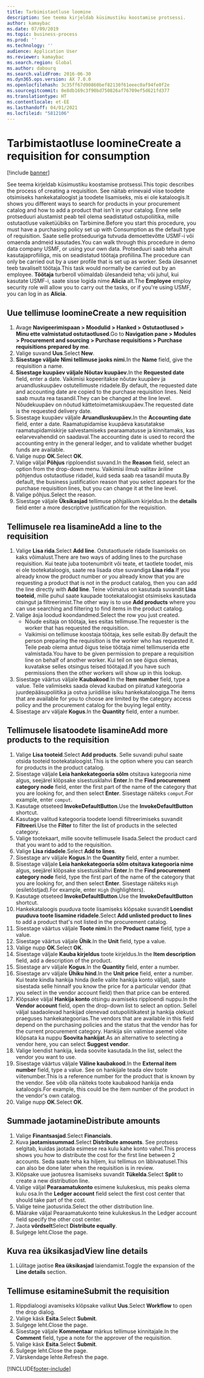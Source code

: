 ```yaml
---
title: Tarbimistaotluse loomine
description: See teema kirjeldab küsimustiku koostamise protsessi.
author: kamaybac
ms.date: 07/09/2019
ms.topic: business-process
ms.prod: ''
ms.technology: ''
audience: Application User
ms.reviewer: kamaybac
ms.search.region: Global
ms.author: dabourq
ms.search.validFrom: 2016-06-30
ms.dyn365.ops.version: AX 7.0.0
ms.openlocfilehash: 3c35ff67d90860bef82130f61eeec0af94fe0f2e
ms.sourcegitcommit: 0e8db169c3f90bd750826af76709ef5d621fd377
ms.translationtype: HT
ms.contentlocale: et-EE
ms.lasthandoff: 04/01/2021
ms.locfileid: "5812106"
---
```

# <a name="create-a-requisition-for-consumption"></a><span data-ttu-id="e29fd-103">Tarbimistaotluse loomine</span><span class="sxs-lookup"><span data-stu-id="e29fd-103">Create a requisition for consumption</span></span>

[!include [banner](../../includes/banner.md)]

<span data-ttu-id="e29fd-104">See teema kirjeldab küsimustiku koostamise protsessi.</span><span class="sxs-lookup"><span data-stu-id="e29fd-104">This topic describes the process of creating a requisition.</span></span> <span data-ttu-id="e29fd-105">See näitab erinevaid viise toodete otsimiseks hankekataloogist ja toodete lisamiseks, mis ei ole kataloogis.</span><span class="sxs-lookup"><span data-stu-id="e29fd-105">It shows you different ways to search for products in your procurement catalog and how to add a product that isn't in your catalog.</span></span> <span data-ttu-id="e29fd-106">Enne selle protseduuri alustamist peab teil olema seadistatud ostupoliitika, mille ostutaotluse vaiketüübiks on Tarbimine.</span><span class="sxs-lookup"><span data-stu-id="e29fd-106">Before you start this procedure, you must have a purchasing policy set up with Consumption as the default type of requisition.</span></span> <span data-ttu-id="e29fd-107">Saate selle protseduuriga tutvuda demoettevõtte USMF-i või omaenda andmeid kasutades.</span><span class="sxs-lookup"><span data-stu-id="e29fd-107">You can walk through this procedure in demo data company USMF, or using your own data.</span></span> <span data-ttu-id="e29fd-108">Protseduuri saab teha ainult kasutajaprofiiliga, mis on seadistatud töötaja profiilina.</span><span class="sxs-lookup"><span data-stu-id="e29fd-108">The procedure can only be carried out by a user profile that is set up as worker.</span></span> <span data-ttu-id="e29fd-109">Seda ülesannet teeb tavaliselt töötaja.</span><span class="sxs-lookup"><span data-stu-id="e29fd-109">This task would normally be carried out by an employee.</span></span> <span data-ttu-id="e29fd-110">**Töötaja** turberoll võimaldab ülesandeid teha; või juhul, kui kasutate USMF-i, saate sisse logida nime **Alicia** alt.</span><span class="sxs-lookup"><span data-stu-id="e29fd-110">The **Employee** employ security role will allow you to carry out the tasks, or if you're using USMF, you can log in as **Alicia**.</span></span>


## <a name="create-a-new-requisition"></a><span data-ttu-id="e29fd-111">Uue tellimuse loomine</span><span class="sxs-lookup"><span data-stu-id="e29fd-111">Create a new requisition</span></span>
1. <span data-ttu-id="e29fd-112">Avage **Navigeerimispaan > Moodulid > Hanked > Ostutaotlused > Minu ette valmistatud ostutaotlused**.</span><span class="sxs-lookup"><span data-stu-id="e29fd-112">Go to **Navigation pane > Modules > Procurement and sourcing > Purchase requisitions > Purchase requisitions prepared by me**.</span></span>
2. <span data-ttu-id="e29fd-113">Valige suvand **Uus**.</span><span class="sxs-lookup"><span data-stu-id="e29fd-113">Select **New**.</span></span>
3. <span data-ttu-id="e29fd-114">**Sisestage väljale Nimi tellimuse jaoks nimi.**</span><span class="sxs-lookup"><span data-stu-id="e29fd-114">In the **Name** field, give the requisition a name.</span></span>
4. <span data-ttu-id="e29fd-115">**Sisestage kuupäev väljale Nõutav kuupäev.**</span><span class="sxs-lookup"><span data-stu-id="e29fd-115">In the **Requested date** field, enter a date.</span></span> <span data-ttu-id="e29fd-116">Vaikimisi kopeeritakse nõutav kuupäev ja aruandluskuupäev ostutellimuste ridadele.</span><span class="sxs-lookup"><span data-stu-id="e29fd-116">By default, the requested date and accounting date are copied to the purchase requisition lines.</span></span> <span data-ttu-id="e29fd-117">Neid saab muuta rea tasandil.</span><span class="sxs-lookup"><span data-stu-id="e29fd-117">They can be changed at the line level.</span></span> <span data-ttu-id="e29fd-118">Nõudekuupäev on nõutud kättetoimetamiskuupäev.</span><span class="sxs-lookup"><span data-stu-id="e29fd-118">The requested date is the requested delivery date.</span></span>  
5. <span data-ttu-id="e29fd-119">Sisestage kuupäev väljale **Aruandluskuupäev.**</span><span class="sxs-lookup"><span data-stu-id="e29fd-119">In the **Accounting date** field, enter a date.</span></span> <span data-ttu-id="e29fd-120">Raamatupidamise kuupäeva kasutatakse raamatupidamiskirje salvestamiseks pearaamatusse ja kinnitamaks, kas eelarvevahendid on saadaval.</span><span class="sxs-lookup"><span data-stu-id="e29fd-120">The accounting date is used to record the accounting entry in the general ledger, and to validate whether budget funds are available.</span></span>  
6. <span data-ttu-id="e29fd-121">Valige nupp **OK**.</span><span class="sxs-lookup"><span data-stu-id="e29fd-121">Select **OK**.</span></span>
7. <span data-ttu-id="e29fd-122">Valige väljal **Põhjus** ripploendist suvand.</span><span class="sxs-lookup"><span data-stu-id="e29fd-122">In the **Reason** field, select an option from the drop-down menu.</span></span> <span data-ttu-id="e29fd-123">Vaikimisi ilmub valitav äriline põhjendus ostutaotluse ridadel, kuid seda saab rea tasandil muuta.</span><span class="sxs-lookup"><span data-stu-id="e29fd-123">By default, the business justification reason that you select appears for the purchase requisition lines, but you can change it at the line level.</span></span>  
8. <span data-ttu-id="e29fd-124">Valige põhjus.</span><span class="sxs-lookup"><span data-stu-id="e29fd-124">Select the reason.</span></span>
9. <span data-ttu-id="e29fd-125">Sisestage väljale **Üksikasjad** tellimuse põhjalikum kirjeldus.</span><span class="sxs-lookup"><span data-stu-id="e29fd-125">In the **details** field enter a more descriptive justification for the requisition.</span></span>

## <a name="add-a-line-to-the-requisition"></a><span data-ttu-id="e29fd-126">Tellimusele rea lisamine</span><span class="sxs-lookup"><span data-stu-id="e29fd-126">Add a line to the requisition</span></span>
1. <span data-ttu-id="e29fd-127">Valige **Lisa rida**.</span><span class="sxs-lookup"><span data-stu-id="e29fd-127">Select **Add line**.</span></span> <span data-ttu-id="e29fd-128">Ostutaotlusele ridade lisamiseks on kaks võimalust.</span><span class="sxs-lookup"><span data-stu-id="e29fd-128">There are two ways of adding lines to the purchase requisition.</span></span> <span data-ttu-id="e29fd-129">Kui teate juba tootenumbrit või teate, et taotlete toodet, mis ei ole tootekataloogis, saate rea lisada otse suvandiga **Lisa rida**.</span><span class="sxs-lookup"><span data-stu-id="e29fd-129">If you already know the product number or you already know that you are requesting a product that is not in the product catalog, then you can add the line directly with **Add line**.</span></span> <span data-ttu-id="e29fd-130">Teine võimalus on kasutada suvandit **Lisa tooteid**, mille puhul saate kaupade tootekataloogist otsimiseks kasutada otsingut ja filtreerimist.</span><span class="sxs-lookup"><span data-stu-id="e29fd-130">The other way is to use **Add products** where you can use searching and filtering to find items in the product catalog.</span></span>    
2. <span data-ttu-id="e29fd-131">Valige äsja loodud koondandmed.</span><span class="sxs-lookup"><span data-stu-id="e29fd-131">Select the row you just created.</span></span>
    - <span data-ttu-id="e29fd-132">Nõude esitaja on töötaja, kes esitas tellimuse.</span><span class="sxs-lookup"><span data-stu-id="e29fd-132">The requester is the worker that has requested the requisition.</span></span>   
    - <span data-ttu-id="e29fd-133">Vaikimisi on tellimuse koostaja töötaja, kes selle esitab.</span><span class="sxs-lookup"><span data-stu-id="e29fd-133">By default the person preparing the requisition is the worker who has requested it.</span></span> <span data-ttu-id="e29fd-134">Teile peab olema antud õigus teise töötaja nimel tellimuserida ette valmistada.</span><span class="sxs-lookup"><span data-stu-id="e29fd-134">You have to be given permission to prepare a requisition line on behalf of another worker.</span></span> <span data-ttu-id="e29fd-135">Kui teil on see õigus olemas, kuvatakse selles otsingus teised töötajad.</span><span class="sxs-lookup"><span data-stu-id="e29fd-135">If you have such permissions then the other workers will show up in this lookup.</span></span>  
3. <span data-ttu-id="e29fd-136">Sisestage väärtus väljale **Kaubakood**.</span><span class="sxs-lookup"><span data-stu-id="e29fd-136">In the **Item number** field, type a value.</span></span> <span data-ttu-id="e29fd-137">Teile valimiseks saada olevad kaubad on piiratud kategooria juurdepääsupoliitika ja ostva juriidilise isiku hankekataloogiga.</span><span class="sxs-lookup"><span data-stu-id="e29fd-137">The items that are available for you to choose are limited by the category access policy and the procurement catalog for the buying legal entity.</span></span>   
4. <span data-ttu-id="e29fd-138">Sisestage arv väljale **Kogus**.</span><span class="sxs-lookup"><span data-stu-id="e29fd-138">In the **Quantity** field, enter a number.</span></span>

## <a name="add-more-products-to-the-requisition"></a><span data-ttu-id="e29fd-139">Tellimusele lisatoodete lisamine</span><span class="sxs-lookup"><span data-stu-id="e29fd-139">Add more products to the requisition</span></span>
1. <span data-ttu-id="e29fd-140">Valige **Lisa tooteid**.</span><span class="sxs-lookup"><span data-stu-id="e29fd-140">Select **Add products**.</span></span> <span data-ttu-id="e29fd-141">Selle suvandi puhul saate otsida tooteid tootekataloogist.</span><span class="sxs-lookup"><span data-stu-id="e29fd-141">This is the option where you can search for products in the product catalog.</span></span>    
2. <span data-ttu-id="e29fd-142">Sisestage väljale **Leia hankekategooria sõlm** otsitava kategooria nime algus, seejärel klõpsake sisestusklahvi **Enter**.</span><span class="sxs-lookup"><span data-stu-id="e29fd-142">In the **Find procurement category node** field, enter the first part of the name of the category that you are looking for, and then select **Enter**.</span></span> <span data-ttu-id="e29fd-143">Sisestage näiteks `comput`.</span><span class="sxs-lookup"><span data-stu-id="e29fd-143">For example, enter `comput`.</span></span>  
3. <span data-ttu-id="e29fd-144">Kasutage otseteed **InvokeDefaultButton**.</span><span class="sxs-lookup"><span data-stu-id="e29fd-144">Use the **InvokeDefaultButton** shortcut.</span></span>
4. <span data-ttu-id="e29fd-145">Kasutage valitud kategooria toodete loendi filtreerimiseks suvandit **Filtreeri**.</span><span class="sxs-lookup"><span data-stu-id="e29fd-145">Use the **Filter** to filter the list of products in the selected category.</span></span>
5. <span data-ttu-id="e29fd-146">Valige tootekaart, mille soovite tellimusele lisada.</span><span class="sxs-lookup"><span data-stu-id="e29fd-146">Select the product card that you want to add to the requisition.</span></span>
6. <span data-ttu-id="e29fd-147">Valige **Lisa ridadele**.</span><span class="sxs-lookup"><span data-stu-id="e29fd-147">Select **Add to lines**.</span></span>
7. <span data-ttu-id="e29fd-148">Sisestage arv väljale **Kogus**.</span><span class="sxs-lookup"><span data-stu-id="e29fd-148">In the **Quantity** field, enter a number.</span></span>
8. <span data-ttu-id="e29fd-149">Sisestage väljale **Leia hankekategooria sõlm otsitava kategooria nime** algus, seejärel klõpsake sisestusklahvi **Enter**.</span><span class="sxs-lookup"><span data-stu-id="e29fd-149">In the **Find procurement category node** field, type the first part of the name of the category that you are looking for, and then select **Enter**.</span></span> <span data-ttu-id="e29fd-150">Sisestage näiteks `High` (esiletõstjad).</span><span class="sxs-lookup"><span data-stu-id="e29fd-150">For example, enter `High` (highlighters).</span></span>  
9. <span data-ttu-id="e29fd-151">Kasutage otseteed **InvokeDefaultButton**.</span><span class="sxs-lookup"><span data-stu-id="e29fd-151">Use the **InvokeDefaultButton** shortcut.</span></span>
10. <span data-ttu-id="e29fd-152">Hankekataloogis puuduva toote lisamiseks klõpsake suvandit **Loendist puuduva toote lisamine ridadele**.</span><span class="sxs-lookup"><span data-stu-id="e29fd-152">Select **Add unlisted product to lines** to add a product that's not listed in the procurement catalog.</span></span>
11. <span data-ttu-id="e29fd-153">Sisestage väärtus väljale **Toote nimi**.</span><span class="sxs-lookup"><span data-stu-id="e29fd-153">In the **Product name** field, type a value.</span></span>
12. <span data-ttu-id="e29fd-154">Sisestage väärtus väljale **Ühik**.</span><span class="sxs-lookup"><span data-stu-id="e29fd-154">In the **Unit** field, type a value.</span></span>
13. <span data-ttu-id="e29fd-155">Valige nupp **OK**.</span><span class="sxs-lookup"><span data-stu-id="e29fd-155">Select **OK**.</span></span>
14. <span data-ttu-id="e29fd-156">Sisestage väljale **Kauba kirjeldus** toote kirjeldus.</span><span class="sxs-lookup"><span data-stu-id="e29fd-156">In the **Item description** field, add a description of the product.</span></span>
15. <span data-ttu-id="e29fd-157">Sisestage arv väljale **Kogus**.</span><span class="sxs-lookup"><span data-stu-id="e29fd-157">In the **Quantity** field, enter a number.</span></span>
16. <span data-ttu-id="e29fd-158">Sisestage arv väljale **Ühiku hind**.</span><span class="sxs-lookup"><span data-stu-id="e29fd-158">In the **Unit price** field, enter a number.</span></span> <span data-ttu-id="e29fd-159">Kui teate kindla hankija hinda (kelle valite hankija konto väljal), saate sisestada selle hinna</span><span class="sxs-lookup"><span data-stu-id="e29fd-159">If you know the price for a particular vendor (that you select in the vendor account field) then that price can be entered.</span></span>   
17. <span data-ttu-id="e29fd-160">Klõpsake väljal **Hankija konto** otsingu avamiseks ripploendi nuppu.</span><span class="sxs-lookup"><span data-stu-id="e29fd-160">In the **Vendor account** field, open the drop-down list to select an option.</span></span> <span data-ttu-id="e29fd-161">Sellel väljal saadaolevad hankijad olenevad ostupoliitikatest ja hankija olekust praeguses hankekategoorias.</span><span class="sxs-lookup"><span data-stu-id="e29fd-161">The vendors that are available in this field depend on the purchasing policies and the status that the vendor has for the current procurement category.</span></span> <span data-ttu-id="e29fd-162">Hankija siin valimise asemel võite klõpsata ka nuppu **Soovita hankijat**.</span><span class="sxs-lookup"><span data-stu-id="e29fd-162">As an alternative to selecting a vendor here, you can select **Suggest vendor**.</span></span>    
18. <span data-ttu-id="e29fd-163">Valige loendist hankija, keda soovite kasutada.</span><span class="sxs-lookup"><span data-stu-id="e29fd-163">In the list, select the vendor you want to use.</span></span>
19. <span data-ttu-id="e29fd-164">Sisestage väärtus väljale **Väline kaubakood**.</span><span class="sxs-lookup"><span data-stu-id="e29fd-164">In the **External item number** field, type a value.</span></span> <span data-ttu-id="e29fd-165">See on hankijale teada olev toote viitenumber.</span><span class="sxs-lookup"><span data-stu-id="e29fd-165">This is a reference number for the product that is known by the vendor.</span></span> <span data-ttu-id="e29fd-166">See võib olla näiteks toote kaubakood hankija enda kataloogis.</span><span class="sxs-lookup"><span data-stu-id="e29fd-166">For example, this could be the item number of the product in the vendor's own catalog.</span></span>  
20. <span data-ttu-id="e29fd-167">Valige nupp **OK**.</span><span class="sxs-lookup"><span data-stu-id="e29fd-167">Select **OK**.</span></span>

## <a name="distribute-amounts"></a><span data-ttu-id="e29fd-168">Summade jaotamine</span><span class="sxs-lookup"><span data-stu-id="e29fd-168">Distribute amounts</span></span>
1. <span data-ttu-id="e29fd-169">Valige **Finantsasjad**.</span><span class="sxs-lookup"><span data-stu-id="e29fd-169">Select **Financials**.</span></span>
2. <span data-ttu-id="e29fd-170">Kuva **jaotamissummad**.</span><span class="sxs-lookup"><span data-stu-id="e29fd-170">Select **Distribute amounts**.</span></span> <span data-ttu-id="e29fd-171">See protsess selgitab, kuidas jaotada esimese rea kulu kahe konto vahel.</span><span class="sxs-lookup"><span data-stu-id="e29fd-171">This process shows you how to distribute the cost for the first line between 2 accounts.</span></span> <span data-ttu-id="e29fd-172">Seda saate teha ka hiljem, kui tellimus on läbivaatusel.</span><span class="sxs-lookup"><span data-stu-id="e29fd-172">This can also be done later when the requisition is in review.</span></span>  
3. <span data-ttu-id="e29fd-173">Klõpsake uue jaotusrea lisamiseks suvandit **Tükelda**.</span><span class="sxs-lookup"><span data-stu-id="e29fd-173">Select **Split** to create a new distribution line.</span></span>
4. <span data-ttu-id="e29fd-174">Valige väljal **Pearaamatukonto** esimene kulukeskus, mis peaks olema kulu osa.</span><span class="sxs-lookup"><span data-stu-id="e29fd-174">In the **Ledger account** field select the first cost center that should take part of the cost.</span></span>
5. <span data-ttu-id="e29fd-175">Valige teine jaotusrida.</span><span class="sxs-lookup"><span data-stu-id="e29fd-175">Select the other distribution line.</span></span>
6. <span data-ttu-id="e29fd-176">Määrake väljal Pearaamatukonto teine kulukeskus.</span><span class="sxs-lookup"><span data-stu-id="e29fd-176">In the Ledger account field specify the other cost center.</span></span>
7. <span data-ttu-id="e29fd-177">Jaota **võrdselt**</span><span class="sxs-lookup"><span data-stu-id="e29fd-177">Select **Distribute equally**.</span></span>
8. <span data-ttu-id="e29fd-178">Sulgege leht.</span><span class="sxs-lookup"><span data-stu-id="e29fd-178">Close the page.</span></span>

## <a name="view-line-details"></a><span data-ttu-id="e29fd-179">Kuva rea üksikasjad</span><span class="sxs-lookup"><span data-stu-id="e29fd-179">View line details</span></span>
1. <span data-ttu-id="e29fd-180">Lülitage jaotise **Rea üksikasjad** laiendamist.</span><span class="sxs-lookup"><span data-stu-id="e29fd-180">Toggle the expansion of the **Line details** section.</span></span>

## <a name="submit-the-requisition"></a><span data-ttu-id="e29fd-181">Tellimuse esitamine</span><span class="sxs-lookup"><span data-stu-id="e29fd-181">Submit the requisition</span></span>
1. <span data-ttu-id="e29fd-182">Rippdialoogi avamiseks klõpsake valikut **Uus**.</span><span class="sxs-lookup"><span data-stu-id="e29fd-182">Select **Workflow** to open the drop dialog.</span></span>
2. <span data-ttu-id="e29fd-183">Valige käsk **Esita**.</span><span class="sxs-lookup"><span data-stu-id="e29fd-183">Select **Submit**.</span></span>
3. <span data-ttu-id="e29fd-184">Sulgege leht.</span><span class="sxs-lookup"><span data-stu-id="e29fd-184">Close the page.</span></span>
4. <span data-ttu-id="e29fd-185">Sisestage väljale **Kommentaar** märkus tellimuse kinnitajale.</span><span class="sxs-lookup"><span data-stu-id="e29fd-185">In the **Comment** field, type a note for the approver of the requisition.</span></span>
5. <span data-ttu-id="e29fd-186">Valige käsk **Esita**.</span><span class="sxs-lookup"><span data-stu-id="e29fd-186">Select **Submit**.</span></span>
6. <span data-ttu-id="e29fd-187">Sulgege leht.</span><span class="sxs-lookup"><span data-stu-id="e29fd-187">Close the page.</span></span>
7. <span data-ttu-id="e29fd-188">Värskendage lehte.</span><span class="sxs-lookup"><span data-stu-id="e29fd-188">Refresh the page.</span></span>



[!INCLUDE[footer-include](../../../includes/footer-banner.md)]